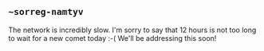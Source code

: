 ## `~sorreg-namtyv`
The network is incredibly slow.  I'm sorry to say that 12 hours is not too long to wait for a new comet today :-(  We'll be addressing this soon!